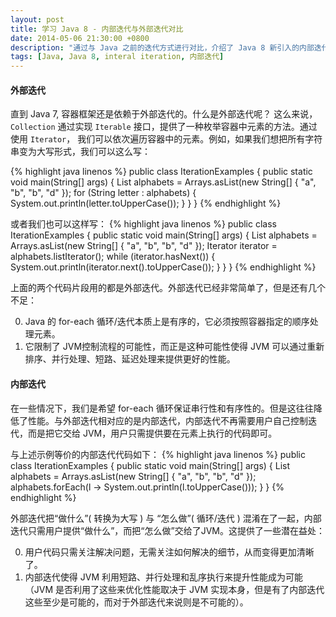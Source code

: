 ```yaml
---
layout: post
title: 学习 Java 8 - 内部迭代与外部迭代对比
date: 2014-05-06 21:30:00 +0800
description: "通过与 Java 之前的迭代方式进行对比，介绍了 Java 8 新引入的内部迭代的用法及其优点。"
tags: [Java, Java 8, interal iteration, 内部迭代]
---
```



#### 外部迭代

直到 Java 7, 容器框架还是依赖于外部迭代的。什么是外部迭代呢？ 这么来说， `Collection` 通过实现 `Iterable` 接口，提供了一种枚举容器中元素的方法。通过使用 `Iterator`， 我们可以依次遍历容器中的元素。例如，如果我们想把所有字符串变为大写形式，我们可以这么写：

{% highlight java linenos %}
public class IterationExamples {
    public static void main(String[] args) {
        List<String> alphabets = Arrays.asList(new String[] { "a", "b", "b", "d" });
        for (String letter : alphabets) {
            System.out.println(letter.toUpperCase());
        }
    }
}
{% endhighlight %}

或者我们也可以这样写：
{% highlight java linenos %}
public class IterationExamples {
    public static void main(String[] args) {
        List<String> alphabets = Arrays.asList(new String[] { "a", "b", "b", "d" });
        Iterator<String> iterator = alphabets.listIterator();
        while (iterator.hasNext()) {
            System.out.println(iterator.next().toUpperCase());
        }
    }
}
{% endhighlight %}

上面的两个代码片段用的都是外部迭代。外部迭代已经非常简单了，但是还有几个不足：

0. Java 的 for-each 循环/迭代本质上是有序的，它必须按照容器指定的顺序处理元素。
0. 它限制了 JVM控制流程的可能性，而正是这种可能性使得 JVM 可以通过重新排序、并行处理、短路、延迟处理来提供更好的性能。


#### 内部迭代

在一些情况下，我们是希望 for-each 循环保证串行性和有序性的。但是这往往降低了性能。与外部迭代相对应的是内部迭代，内部迭代不再需要用户自己控制迭代，而是把它交给 JVM，用户只需提供要在元素上执行的代码即可。

与上述示例等价的内部迭代代码如下：
{% highlight java linenos %}
public class IterationExamples {
    public static void main(String[] args) {
        List<String> alphabets = Arrays.asList(new String[] { "a", "b", "b", "d" });
        alphabets.forEach(l -> System.out.println(l.toUpperCase()));
    }
}
{% endhighlight %}

外部迭代把“做什么”( 转换为大写 ) 与 “怎么做”( 循环/迭代 ) 混淆在了一起，内部迭代只需用户提供“做什么”，而把“怎么做”交给了JVM。这提供了一些潜在益处：

0. 用户代码只需关注解决问题，无需关注如何解决的细节，从而变得更加清晰了。
0. 内部迭代使得 JVM 利用短路、并行处理和乱序执行来提升性能成为可能（JVM 是否利用了这些来优化性能取决于 JVM 实现本身，但是有了内部迭代这些至少是可能的，而对于外部迭代来说则是不可能的）。